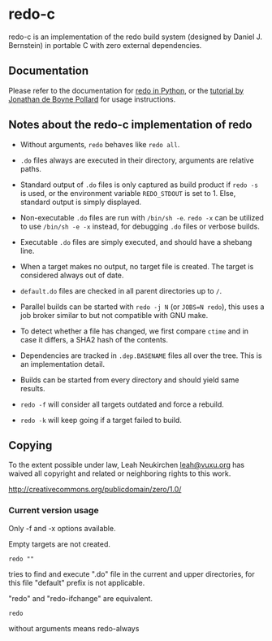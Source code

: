 # redo-c

redo-c is an implementation of the redo build system (designed by
Daniel J. Bernstein) in portable C with zero external dependencies.

## Documentation

Please refer to the documentation for
[redo in Python](https://github.com/apenwarr/redo/blob/master/README.md),
or the [tutorial by Jonathan de Boyne Pollard](http://jdebp.eu/FGA/introduction-to-redo.html)
for usage instructions.

## Notes about the redo-c implementation of redo

* Without arguments, `redo` behaves like `redo all`.

* `.do` files always are executed in their directory, arguments are
  relative paths.

* Standard output of `.do` files is only captured as build product if
  `redo -s` is used, or the environment variable `REDO_STDOUT` is set to 1.
  Else, standard output is simply displayed.

* Non-executable `.do` files are run with `/bin/sh -e`.
  `redo -x` can be utilized to use `/bin/sh -e -x` instead, for
  debugging `.do` files or verbose builds.

* Executable `.do` files are simply executed, and should have a shebang line.

* When a target makes no output, no target file is created.  The target
  is considered always out of date.

* `default.do` files are checked in all parent directories up to `/`.

* Parallel builds can be started with `redo -j N` (or `JOBS=N redo`),
  this uses a job broker similar to but not compatible with GNU make.

* To detect whether a file has changed, we first compare `ctime` and
  in case it differs, a SHA2 hash of the contents.

* Dependencies are tracked in `.dep.BASENAME` files all over the tree.
  This is an implementation detail.

* Builds can be started from every directory and should yield same results.

* `redo -f` will consider all targets outdated and force a rebuild.

* `redo -k` will keep going if a target failed to build.

## Copying

To the extent possible under law, Leah Neukirchen <leah@vuxu.org>
has waived all copyright and related or neighboring rights to this work.

http://creativecommons.org/publicdomain/zero/1.0/


### Current version usage

Only -f and -x options available.

Empty targets are not created.

    redo ""
    
tries to find and execute ".do" file in the current and upper directories, for this file "default" prefix is not applicable.

"redo" and "redo-ifchange" are equivalent.

    redo

without arguments means redo-always

